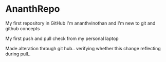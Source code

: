AnanthRepo
==========

My first repository in GitHub
I'm ananthvinothan and I'm new to git and github concepts

My first push and pull check from my personal laptop

Made alteration through git hub.. verifying whether this change reflecting during pull..
